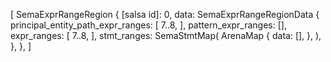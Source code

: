 [
    SemaExprRangeRegion {
        [salsa id]: 0,
        data: SemaExprRangeRegionData {
            principal_entity_path_expr_ranges: [
                7..8,
            ],
            pattern_expr_ranges: [],
            expr_ranges: [
                7..8,
            ],
            stmt_ranges: SemaStmtMap(
                ArenaMap {
                    data: [],
                },
            ),
        },
    },
]